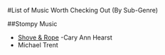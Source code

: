 #List of Music Worth Checking Out (By Sub-Genre)

##Stompy Music
- [Shove & Rope](https://en.wikipedia.org/wiki/Shovels_%26_Rope) 
 -Cary Ann Hearst 
 - Michael Trent
